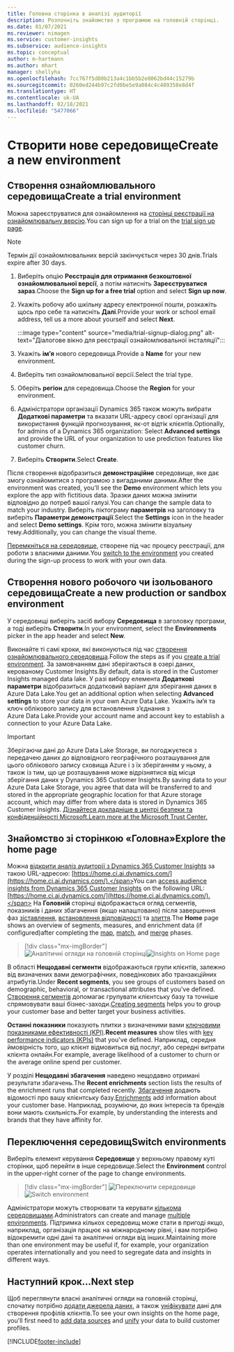 ```yaml
---
title: Головна сторінка в аналізі аудиторії
description: Розпочніть знайомство з програмою на головній сторінці.
ms.date: 01/07/2021
ms.reviewer: nimagen
ms.service: customer-insights
ms.subservice: audience-insights
ms.topic: conceptual
author: m-hartmann
ms.author: mhart
manager: shellyha
ms.openlocfilehash: 7cc767f5d80b213a4c1bb5b2e8062bd44c15279b
ms.sourcegitcommit: 0260ed244b97c2fd0be5e9a084c4c489358e8d4f
ms.translationtype: HT
ms.contentlocale: uk-UA
ms.lasthandoff: 02/18/2021
ms.locfileid: "5477066"
---
```

# <a name="create-a-new-environment"></a><span data-ttu-id="93818-103">Створити нове середовище</span><span class="sxs-lookup"><span data-stu-id="93818-103">Create a new environment</span></span>

## <a name="create-a-trial-environment"></a><span data-ttu-id="93818-104">Створення ознайомлювального середовища</span><span class="sxs-lookup"><span data-stu-id="93818-104">Create a trial environment</span></span>

<span data-ttu-id="93818-105">Можна зареєструватися для ознайомлення на [сторінці реєстрації на ознайомлювальну версію](https://dynamics.microsoft.com/get-started/free-trial/?appname=customerinsights).</span><span class="sxs-lookup"><span data-stu-id="93818-105">You can sign up for a trial on the [trial sign up page](https://dynamics.microsoft.com/get-started/free-trial/?appname=customerinsights).</span></span> 

> [!NOTE]
> <span data-ttu-id="93818-106">Термін дії ознайомлювальних версій закінчується через 30 днів.</span><span class="sxs-lookup"><span data-stu-id="93818-106">Trials expire after 30 days.</span></span>

1. <span data-ttu-id="93818-107">Виберіть опцію **Реєстрація для отримання безкоштовної ознайомлювальної версії**, а потім натисніть **Зареєструватися зараз**.</span><span class="sxs-lookup"><span data-stu-id="93818-107">Choose the **Sign up for a free trial** option and select **Sign up now**.</span></span>

1. <span data-ttu-id="93818-108">Укажіть робочу або шкільну адресу електронної пошти, розкажіть щось про себе та натисніть **Далі**.</span><span class="sxs-lookup"><span data-stu-id="93818-108">Provide your work or school email address, tell us a more about yourself and select **Next**.</span></span>

   :::image type="content" source="media/trial-signup-dialog.png" alt-text="Діалогове вікно для реєстрації ознайомлювальної інсталяції":::

1. <span data-ttu-id="93818-110">Укажіть **ім’я** нового середовища.</span><span class="sxs-lookup"><span data-stu-id="93818-110">Provide a **Name** for your new environment.</span></span> 

1. <span data-ttu-id="93818-111">Виберіть тип ознайомлювальної версії.</span><span class="sxs-lookup"><span data-stu-id="93818-111">Select the trial type.</span></span>

1. <span data-ttu-id="93818-112">Оберіть **регіон** для середовища.</span><span class="sxs-lookup"><span data-stu-id="93818-112">Choose the **Region** for your environment.</span></span>

1. <span data-ttu-id="93818-113">Адміністратори організації Dynamics 365 також можуть вибрати **Додаткові параметри** та вказати URL-адресу своєї організації для використання функцій прогнозування, як-от відтік клієнтів.</span><span class="sxs-lookup"><span data-stu-id="93818-113">Optionally, for admins of a Dynamics 365 organization: Select **Advanced settings** and provide the URL of your organization to use prediction features like customer churn.</span></span>

1. <span data-ttu-id="93818-114">Виберіть **Створити**.</span><span class="sxs-lookup"><span data-stu-id="93818-114">Select **Create**.</span></span> 

<span data-ttu-id="93818-115">Після створення відобразиться **демонстраційне** середовище, яке дає змогу ознайомитися з програмою з вигаданими даними.</span><span class="sxs-lookup"><span data-stu-id="93818-115">After the environment was created, you'll see the **Demo** environment which lets you explore the app with fictitious data.</span></span> <span data-ttu-id="93818-116">Зразки даних можна змінити відповідно до потреб вашої галузі.</span><span class="sxs-lookup"><span data-stu-id="93818-116">You can change the sample data to match your industry.</span></span> <span data-ttu-id="93818-117">Виберіть піктограму **параметрів** на заголовку та виберіть **Параметри демонстрації**.</span><span class="sxs-lookup"><span data-stu-id="93818-117">Select the **Settings** icon in the header and select **Demo settings**.</span></span> <span data-ttu-id="93818-118">Крім того, можна змінити візуальну тему.</span><span class="sxs-lookup"><span data-stu-id="93818-118">Additionally, you can change the visual theme.</span></span> 

<span data-ttu-id="93818-119">[Перемкніться на середовище](#switch-environments), створене під час процесу реєстрації, для роботи з власними даними.</span><span class="sxs-lookup"><span data-stu-id="93818-119">You [switch to the environment](#switch-environments) you created during the sign-up process to work with your own data.</span></span>

## <a name="create-a-new-production-or-sandbox-environment"></a><span data-ttu-id="93818-120">Створення нового робочого чи ізольованого середовища</span><span class="sxs-lookup"><span data-stu-id="93818-120">Create a new production or sandbox environment</span></span>

<span data-ttu-id="93818-121">У середовищі виберіть засіб вибору **Середовища** в заголовку програми, а тоді виберіть **Створити**.</span><span class="sxs-lookup"><span data-stu-id="93818-121">In your environment, select the **Environments** picker in the app header and select **New**.</span></span>

<span data-ttu-id="93818-122">Виконайте ті самі кроки, які виконуються під час [створення ознайомлювального середовища](#create-a-trial-environment).</span><span class="sxs-lookup"><span data-stu-id="93818-122">Follow the steps as if you [create a trial environment](#create-a-trial-environment).</span></span> <span data-ttu-id="93818-123">За замовчанням дані зберігаються в озері даних, керованому Customer Insights.</span><span class="sxs-lookup"><span data-stu-id="93818-123">By default, data is stored in the Customer Insights managed data lake.</span></span> <span data-ttu-id="93818-124">У разі вибору елемента **Додаткові параметри** відобразиться додатковий варіант для зберігання даних в Azure Data Lake.</span><span class="sxs-lookup"><span data-stu-id="93818-124">You get an additional option when selecting **Advanced settings** to store your data in your own Azure Data Lake.</span></span> <span data-ttu-id="93818-125">Укажіть ім’я та ключ облікового запису для встановлення з’єднання з Azure Data Lake.</span><span class="sxs-lookup"><span data-stu-id="93818-125">Provide your account name and account key to establish a connection to your Azure Data Lake.</span></span> 

> [!IMPORTANT]
> <span data-ttu-id="93818-126">Зберігаючи дані до Azure Data Lake Storage, ви погоджуєтеся з передачею даних до відповідного географічного розташування для цього облікового запису сховища Azure і з їх зберіганням у ньому, а також із тим, що це розташування може відрізнятися від місця зберігання даних у Dynamics 365 Customer Insights.</span><span class="sxs-lookup"><span data-stu-id="93818-126">By saving data to your Azure Data Lake Storage, you agree that data will be transferred to and stored in the appropriate geographic location for that Azure storage account, which may differ from where data is stored in Dynamics 365 Customer Insights.</span></span> [<span data-ttu-id="93818-127">Дізнайтеся докладніше в центрі безпеки та конфіденційності Microsoft.</span><span class="sxs-lookup"><span data-stu-id="93818-127">Learn more at the Microsoft Trust Center.</span></span>](https://www.microsoft.com/trust-center)

## <a name="explore-the-home-page"></a><span data-ttu-id="93818-128">Знайомство зі сторінкою «Головна»</span><span class="sxs-lookup"><span data-stu-id="93818-128">Explore the home page</span></span>

<span data-ttu-id="93818-129">Можна [відкрити аналіз аудиторії з Dynamics 365 Customer Insights](https://home.ci.ai.dynamics.com/) за такою URL-адресою: [https://home.ci.ai.dynamics.com/](https://home.ci.ai.dynamics.com/).</span><span class="sxs-lookup"><span data-stu-id="93818-129">You can [access audience insights from Dynamics 365 Customer Insights](https://home.ci.ai.dynamics.com/) on the following URL: [https://home.ci.ai.dynamics.com/](https://home.ci.ai.dynamics.com/).</span></span>
<span data-ttu-id="93818-130">На **Головній** сторінці відображається огляд сегментів, показників і даних збагачення (якщо налаштовано) після завершення фаз [зіставлення](map-entities.md), [встановлення відповідності](match-entities.md) та [злиття](merge-entities.md).</span><span class="sxs-lookup"><span data-stu-id="93818-130">The **Home** page shows an overview of segments, measures, and enrichment data (if configured)after completing the [map](map-entities.md), [match](match-entities.md), and [merge](merge-entities.md) phases.</span></span>

> [!div class="mx-imgBorder"] 
> <span data-ttu-id="93818-131">![Аналітичні огляди на головній сторінці](media/home-page-insights.png "Аналітичні огляди на головній сторінці")</span><span class="sxs-lookup"><span data-stu-id="93818-131">![Insights on Home page](media/home-page-insights.png "Insights on Home page")</span></span>

<span data-ttu-id="93818-132">В області **Нещодавні сегменти** відображаються групи клієнтів, залежно від визначених вами демографічних, поведінкових або транзакційних атрибутів.</span><span class="sxs-lookup"><span data-stu-id="93818-132">Under **Recent segments**, you see groups of customers based on demographic, behavioral, or transactional attributes that you've defined.</span></span> <span data-ttu-id="93818-133">[Створення сегментів](segments.md) допомагає групувати клієнтську базу та точніше спрямовувати ваші бізнес-заходи.</span><span class="sxs-lookup"><span data-stu-id="93818-133">[Creating segments](segments.md) helps you to group your customer base and better target your business activities.</span></span>

<span data-ttu-id="93818-134">**Останні показники** показують плитки з визначеними вами [ключовими показниками ефективності (KPI)](measures.md).</span><span class="sxs-lookup"><span data-stu-id="93818-134">**Recent measures** show tiles with [key performance indicators (KPIs)](measures.md) that you've defined.</span></span> <span data-ttu-id="93818-135">Наприклад, середня ймовірність того, що клієнт відмовиться від послуг, або середні витрати клієнта онлайн.</span><span class="sxs-lookup"><span data-stu-id="93818-135">For example, average likelihood of a customer to churn or the average online spend per customer.</span></span>

<span data-ttu-id="93818-136">У розділі **Нещодавні збагачення** наведено нещодавно отримані результати збагачень.</span><span class="sxs-lookup"><span data-stu-id="93818-136">The **Recent enrichments** section lists the results of the enrichment runs that completed recently.</span></span> <span data-ttu-id="93818-137">[Збагачення](enrichment-hub.md) додають відомості про вашу клієнтську базу.</span><span class="sxs-lookup"><span data-stu-id="93818-137">[Enrichments](enrichment-hub.md) add information about your customer base.</span></span> <span data-ttu-id="93818-138">Наприклад, розуміючи, до яких інтересів та брендів вони мають схильність.</span><span class="sxs-lookup"><span data-stu-id="93818-138">For example, by understanding the interests and brands that they have affinity for.</span></span>

## <a name="switch-environments"></a><span data-ttu-id="93818-139">Переключення середовищ</span><span class="sxs-lookup"><span data-stu-id="93818-139">Switch environments</span></span>

<span data-ttu-id="93818-140">Виберіть елемент керування **Середовище** у верхньому правому куті сторінки, щоб перейти в інше середовище.</span><span class="sxs-lookup"><span data-stu-id="93818-140">Select the **Environment** control in the upper-right corner of the page to change environments.</span></span>

> [!div class="mx-imgBorder"] 
> <span data-ttu-id="93818-141">![Переключити середовище](media/home-page-environment-switcher.png "Переключити середовище")</span><span class="sxs-lookup"><span data-stu-id="93818-141">![Switch environment](media/home-page-environment-switcher.png "Switch environment")</span></span>

<span data-ttu-id="93818-142">Адміністратори можуть створювати та керувати [кількома середовищами](manage-environments.md).</span><span class="sxs-lookup"><span data-stu-id="93818-142">Administrators can create and manage [multiple environments](manage-environments.md).</span></span> <span data-ttu-id="93818-143">Підтримка кількох середовищ може стати в пригоді якщо, наприклад, організація працює на міжнародному рівні, і вам потрібно відокремити одні дані та аналітичні огляди від інших.</span><span class="sxs-lookup"><span data-stu-id="93818-143">Maintaining more than one environment may be useful if, for example, your organization operates internationally and you need to segregate data and insights in different ways.</span></span>

## <a name="next-step"></a><span data-ttu-id="93818-144">Наступний крок...</span><span class="sxs-lookup"><span data-stu-id="93818-144">Next step</span></span>

<span data-ttu-id="93818-145">Щоб переглянути власні аналітичні огляди на головній сторінці, спочатку потрібно [додати джерела даних](data-sources.md), а також [уніфікувати](data-unification.md) дані для створення профілів клієнтів.</span><span class="sxs-lookup"><span data-stu-id="93818-145">To see your own insights on the home page, you'll first need to [add data sources](data-sources.md) and [unify](data-unification.md) your data to build customer profiles.</span></span>


[!INCLUDE[footer-include](../includes/footer-banner.md)]